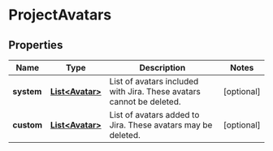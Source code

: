 # ProjectAvatars

## Properties
Name | Type | Description | Notes
------------ | ------------- | ------------- | -------------
**system** | [**List&lt;Avatar&gt;**](Avatar.md) | List of avatars included with Jira. These avatars cannot be deleted. |  [optional]
**custom** | [**List&lt;Avatar&gt;**](Avatar.md) | List of avatars added to Jira. These avatars may be deleted. |  [optional]
